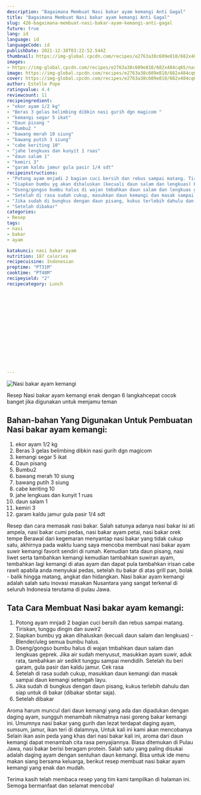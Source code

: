 ```yaml
---
description: "Bagaimana Membuat Nasi bakar ayam kemangi Anti Gagal"
title: "Bagaimana Membuat Nasi bakar ayam kemangi Anti Gagal"
slug: 426-bagaimana-membuat-nasi-bakar-ayam-kemangi-anti-gagal
future: true
lang: id
language: id
languageCode: id
publishDate: 2021-12-30T03:22:52.544Z 
thumbnail: https://img-global.cpcdn.com/recipes/e2763a38c609e810/682x484cq65/nasi-bakar-ayam-kemangi-foto-resep-utama.webp
images:
- https://img-global.cpcdn.com/recipes/e2763a38c609e810/682x484cq65/nasi-bakar-ayam-kemangi-foto-resep-utama.webp
image: https://img-global.cpcdn.com/recipes/e2763a38c609e810/682x484cq65/nasi-bakar-ayam-kemangi-foto-resep-utama.webp
cover: https://img-global.cpcdn.com/recipes/e2763a38c609e810/682x484cq65/nasi-bakar-ayam-kemangi-foto-resep-utama.webp
author: Estelle Pope
ratingvalue: 4.4
reviewcount: 11
recipeingredient:
- "ekor ayam 1/2 kg"
- "Beras 3 gelas belimbing dibkin nasi gurih dgn magicom "
- "kemangi segar 5 ikat"
- "Daun pisang "
- "Bumbu2 "
- "bawang merah 10 siung"
- "bawang putih 3 siung"
- "cabe keriting 10"
- "jahe lengkuas dan kunyit 1 ruas"
- "daun salam 1"
- "kemiri 3"
- "garam kaldu jamur gula pasir 1/4 sdt"
recipeinstructions:
- "Potong ayam mnjadi 2 bagian cuci bersih dan rebus sampai matang. Tiriskan, tunggu dingin dan suwir2"
- "Siapkan bumbu yg akan dihaluskan (kecuali daun salam dan lengkuas) Blender/uleg semua bumbu halus."
- "Oseng/gongso bumbu halus di wajan tmbahkan daun salam dan lengkuas geprek. Jika air sudah menyusut, masukkan ayam suwir, aduk rata, tambahkan air sedikit tunggu sampai mendidih. Setelah itu beri garam, gula pasir dan kaldu jamur. Cek rasa"
- "Setelah di rasa sudah cukup, masukkan daun kemangi dan masak sampai daun kemangi setengah layu."
- "Jika sudah di bungkus dengan daun pisang, kukus terlebih dahulu dan siap untuk di bakar (dibakar sbntar saja)."
- "Setelah dibakar"
categories:
- Resep
tags:
- nasi
- bakar
- ayam

katakunci: nasi bakar ayam 
nutrition: 187 calories
recipecuisine: Indonesian
preptime: "PT31M"
cooktime: "PT48M"
recipeyield: "2"
recipecategory: Lunch


     
    
    
    
    
    
    
    
    
    
    
      
    
---
```



![Nasi bakar ayam kemangi](https://img-global.cpcdn.com/recipes/e2763a38c609e810/682x484cq65/nasi-bakar-ayam-kemangi-foto-resep-utama.webp)

Resep Nasi bakar ayam kemangi  enak dengan 6 langkahcepat cocok banget jika digunakan untuk menjamu teman

<!--inarticleads1-->

## Bahan-bahan Yang Digunakan Untuk Pembuatan Nasi bakar ayam kemangi:

1. ekor ayam 1/2 kg
1. Beras 3 gelas belimbing dibkin nasi gurih dgn magicom 
1. kemangi segar 5 ikat
1. Daun pisang 
1. Bumbu2 
1. bawang merah 10 siung
1. bawang putih 3 siung
1. cabe keriting 10
1. jahe lengkuas dan kunyit 1 ruas
1. daun salam 1
1. kemiri 3
1. garam kaldu jamur gula pasir 1/4 sdt

Resep dan cara memasak nasi bakar. Salah satunya adanya nasi bakar isi ati ampela, nasi bakar cumi pedas, nasi bakar ayam petai, nasi bakar orek tempe Berawal dari kegemaran menyantap nasi bakar yang tidak cukup satu, akhirnya pada waktu luang saya mencoba membuat nasi bakar ayam suwir kemangi favorit sendiri di rumah. Kemudian tata daun pisang, nasi liwet serta tambahkan kemangi kemudian tambahkan suwiran ayam, tembahkan lagi kemangi di atas ayam dan dapat pula tambahkan irisan cabe rawit apabila anda menyukai pedas, setelah itu bakar di atas grill pan, bolak - balik hingga matang, angkat dan hidangkan. Nasi bakar ayam kemangi adalah salah satu inovasi masakan Nusantara yang sangat terkenal di seluruh Indonesia terutama di pulau Jawa. 

<!--inarticleads2-->

## Tata Cara Membuat Nasi bakar ayam kemangi:

1. Potong ayam mnjadi 2 bagian cuci bersih dan rebus sampai matang. Tiriskan, tunggu dingin dan suwir2
1. Siapkan bumbu yg akan dihaluskan (kecuali daun salam dan lengkuas) - Blender/uleg semua bumbu halus.
1. Oseng/gongso bumbu halus di wajan tmbahkan daun salam dan lengkuas geprek. Jika air sudah menyusut, masukkan ayam suwir, aduk rata, tambahkan air sedikit tunggu sampai mendidih. Setelah itu beri garam, gula pasir dan kaldu jamur. Cek rasa
1. Setelah di rasa sudah cukup, masukkan daun kemangi dan masak sampai daun kemangi setengah layu.
1. Jika sudah di bungkus dengan daun pisang, kukus terlebih dahulu dan siap untuk di bakar (dibakar sbntar saja).
1. Setelah dibakar


Aroma harum muncul dari daun kemangi yang ada dan dipadukan dengan daging ayam, sungguh menambah nikmatnya nasi goreng bakar kemangi ini. Umumnya nasi bakar yang gurih dan lezat terdapat daging ayam, sumsum, jamur, ikan teri di dalamnya, Untuk kali ini kami akan mencobanya Selain ikan asin peda yang khas dari nasi bakar kali ini, aroma dari daun kemangi dapat menambah cita rasa penyajiannya. Biasa ditemukan di Pulau Jawa, nasi bakar berisi beragam protein. Salah satu yang paling disukai adalah daging ayam dengan sentuhan daun kemangi. Bisa untuk ide menu makan siang bersama keluarga, berikut resep membuat nasi bakar ayam kemangi yang enak dan mudah. 

Terima kasih telah membaca resep yang tim kami tampilkan di halaman ini. Semoga bermanfaat dan selamat mencoba!
